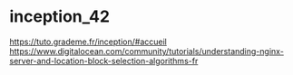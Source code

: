 # inception_42
https://tuto.grademe.fr/inception/#accueil
https://www.digitalocean.com/community/tutorials/understanding-nginx-server-and-location-block-selection-algorithms-fr
